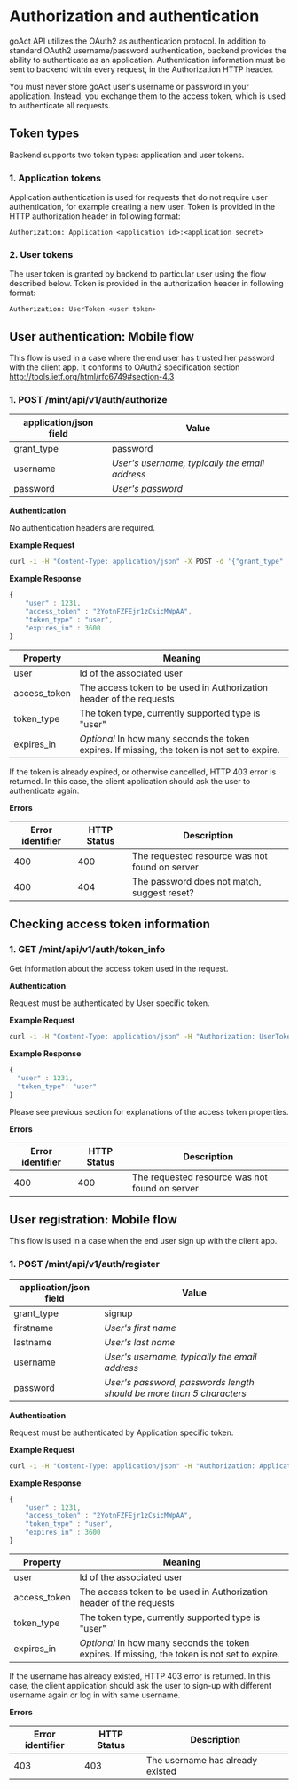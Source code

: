 # Authorization and authentication

 goAct API utilizes the OAuth2 as authentication protocol. In addition to
standard OAuth2 username/password authentication, backend provides the ability
to authenticate as an application. Authentication information must be sent to
backend within every request, in the Authorization HTTP header.

You must never store  goAct user's username or password in your application.
Instead, you exchange them to the access token, which is used to authenticate
all requests.

## Token types

Backend supports two token types: application and user tokens.

### 1. Application tokens

Application authentication is used for requests that do not require user
authentication, for example creating a new user. Token is provided in the
HTTP authorization header in following format:

```
Authorization: Application <application id>:<application secret>
```

### 2. User tokens

The user token is granted by backend to particular user using the flow described
below. Token is provided in the authorization header in following format:

```
Authorization: UserToken <user token>
```

## User authentication: Mobile flow

This flow is used in a case where the end user has trusted her password with the
client app. It conforms to OAuth2 specification section
http://tools.ietf.org/html/rfc6749#section-4.3

### 1. POST /mint/api/v1/auth/authorize

application/json field | Value
----------|------
grant_type | password
username | _User's username, typically the email address_
password | _User's password_

**Authentication**

No authentication headers are required.

**Example Request**

```sh
curl -i -H "Content-Type: application/json" -X POST -d '{"grant_type" : "password", "username":"kc@goact.com.au","password":"xyz"}' https://test.goact.co/mint/api/v1/auth/authorize
```

**Example Response**

```javascript
{ 
    "user" : 1231,
    "access_token" : "2YotnFZFEjr1zCsicMWpAA",
    "token_type" : "user",
    "expires_in" : 3600
}
```

Property | Meaning
------|--------  
user | Id of the associated user
access_token | The access token to be used in Authorization header of the requests
token_type | The token type, currently supported type is "user"
expires_in | *Optional* In how many seconds the token expires. If missing, the token is not set to expire.

If the token is already expired, or otherwise cancelled, HTTP 403 error is
returned. In this case, the client application should ask the user to
authenticate again.


**Errors**

Error identifier | HTTP Status | Description
-----------------|-------------|------------
400 | 400 | The requested resource was not found on server 
400 | 404 | The password does not match, suggest reset? 

 

## Checking access token information

### 1. GET /mint/api/v1/auth/token_info

Get information about the access token used in the request.

**Authentication**

Request must be authenticated by User specific token.

**Example Request**

```sh
curl -i -H "Content-Type: application/json" -H "Authorization: UserToken 2YotnFZFEjr1zCsicMWpAA" -X GET https://test.goact.co/mint/api/v1/auth/token_info
```

**Example Response**

```javascript
{
  "user" : 1231,
  "token_type": "user"
}
```

Please see previous section for explanations of the access token properties.

 
**Errors**

Error identifier | HTTP Status | Description
-----------------|-------------|------------
400 | 400 | The requested resource was not found on server  














## User registration: Mobile flow

This flow is used in a case when the end user sign up with the client app. 

### 1. POST /mint/api/v1/auth/register

application/json field | Value
----------|------
grant_type | signup
firstname | _User's first name_
lastname | _User's last name_
username | _User's username, typically the email address_
password | _User's password, passwords length should be more than 5 characters_

**Authentication**

Request must be authenticated by Application specific token.

**Example Request**

```sh
curl -i -H "Content-Type: application/json" -H "Authorization: ApplicationToken 1YotnFZsEjr1zCsicMWpAAFSa" -X POST -d '{"grant_type" : "signup", "firstname":"Kate", "lastname":"Smith", "username":"kc@goact.com.au","password":"xyz"}' https://test.goact.co/mint/api/v1/auth/register
```

**Example Response**

```javascript
{ 
    "user" : 1231,
    "access_token" : "2YotnFZFEjr1zCsicMWpAA",
    "token_type" : "user",
    "expires_in" : 3600
}
```

Property | Meaning
------|--------  
user | Id of the associated user
access_token | The access token to be used in Authorization header of the requests
token_type | The token type, currently supported type is "user"
expires_in | *Optional* In how many seconds the token expires. If missing, the token is not set to expire.

If the username has already existed, HTTP 403 error is
returned. In this case, the client application should ask the user to
sign-up with different username again or log in with same username.


**Errors**

Error identifier | HTTP Status | Description
-----------------|-------------|------------
403 | 403 | The username has already existed

 

